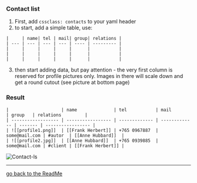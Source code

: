 ### Contact list

1. First, add `cssclass: contacts` to your yaml header
2. to start, add a simple table, use:

```
|     | name| tel | mail| group| relations |
| --- | --- | --- | --- | ---- | --------- |
|     |     |     |     |      |           |
|     |     |     |     |      |           |
|     |     |     |     |      |           |
```

3. then start adding data, but pay attention - the very first column is reserved for profile pictures only. Images in there will scale down and get a round cutout (see picture at bottom page)

### Result
```
|                    | name              | tel           | mail          | group   | relations         |
| ------------------ | ----------------- | ------------- | ------------- | ------- | ----------------- |
| ![[profile1.png]]  | [[Frank Herbert]] | +765 0967887  | some@mail.com | #autor  | [[Anne Hubbard]]  |
| ![[profile2.jpg]]  | [[Anne Hubbard]]  | +765 0939885  | some@mail.com | #client | [[Frank Herbert]] |
```

![Contact-ls](https://user-images.githubusercontent.com/48620536/228630560-99585883-7b52-4760-ac43-80b67caaf8b4.png)


---
[go back to the ReadMe](https://github.com/Jopp-gh/Obsidian-Dune84/tree/main)
